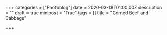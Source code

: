 +++
categories = ["Photoblog"]
date = 2020-03-18T01:00:00Z
description = ""
draft = true
minipost = "True"
tags = []
title = "Corned Beef and Cabbage"

+++
